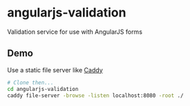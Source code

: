 # angularjs-validation

Validation service for use with AngularJS forms

## Demo

Use a static file server like [Caddy](https://caddy.community/)
```bash
# Clone then...
cd angularjs-validation
caddy file-server -browse -listen localhost:8080 -root ./
```

